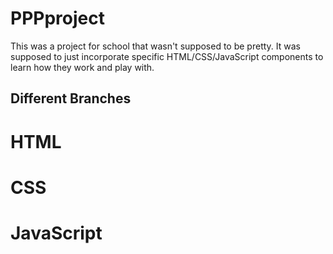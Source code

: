 # PPPproject
This was a project for school that wasn't supposed to be pretty.  It was supposed to just incorporate specific HTML/CSS/JavaScript components to learn how they work and play with.

## Different Branches
# HTML
# CSS
# JavaScript

